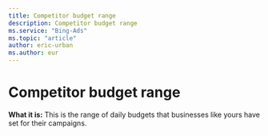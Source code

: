 ```yaml
---
title: Competitor budget range
description: Competitor budget range
ms.service: "Bing-Ads"
ms.topic: "article"
author: eric-urban
ms.author: eur
---
```


# Competitor budget range

**What it is:**  This is the range of daily budgets that businesses like yours have set for their campaigns.


